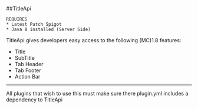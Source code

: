 ##TitleApi
```
REQUIRES
* Latest Patch Spigot
* Java 8 installed (Server Side)
```

TitleApi gives developers easy access to the following (MC)1.8 features:

* Title
* SubTitle
* Tab Header
* Tab Footer
* Action Bar
---

All plugins that wish to use this must make sure there plugin.yml includes a dependency to TitleApi
